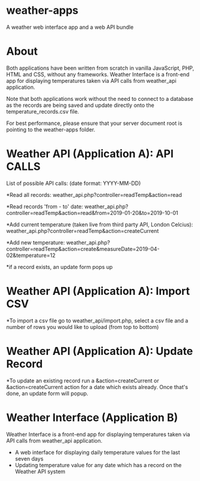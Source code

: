 # weather-apps
A weather web interface app and a web API bundle

# About 
Both applications have been written from scratch in vanilla JavaScript, PHP, HTML and CSS, without any frameworks. Weather Interface is a front-end app for displaying temperatures taken via API calls from weather_api application.

Note that both applications work without the need to connect to a database as the records are being saved and update directly onto the temperature_records.csv file. 

For best performance, please ensure that your server document root is pointing to the weather-apps folder. 

# Weather API (Application A): API CALLS
List of possible API calls:
(date format: YYYY-MM-DD)

*Read all records:
weather_api.php?controller=readTemp&action=read

*Read records 'from - to' date:
weather_api.php?controller=readTemp&action=read&from=2019-01-20&to=2019-10-01

*Add current temperature (taken live from third party API, London Celcius):
weather_api.php?controller=readTemp&action=createCurrent

*Add new temperature:
weather_api.php?controller=readTemp&action=create&measureDate=2019-04-02&temperature=12

*if a record exists, an update form pops up

# Weather API (Application A): Import CSV
*To import a csv file go to weather_api/import.php, select a csv file and a number of rows you would like to upload (from top to bottom)

# Weather API (Application A): Update Record
*To update an existing record run a &action=createCurrent or &action=createCurrent action for a date which exists already. Once that's done, an update form will popup. 

# Weather Interface (Application B)
Weather Interface is a front-end app for displaying temperatures taken via API calls from weather_api application.

* A web interface for displaying daily temperature values for the last seven days 
* Updating temperature value for any date which has a record on the Weather API system

